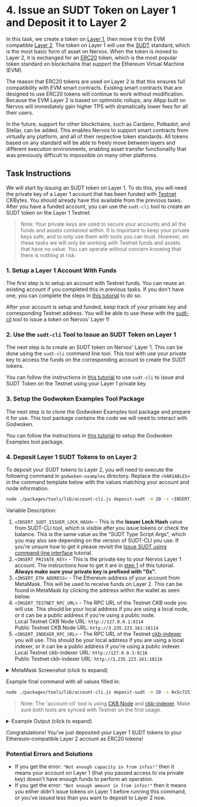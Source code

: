 # 4. Issue an SUDT Token on Layer 1 and Deposit it to Layer 2

In this task, we create a token on [Layer 1](../conceptual-explainers/structure.md#layer-1--layer-2), then move it to the EVM compatible [Layer 2](../conceptual-explainers/structure.md#layer-1--layer-2). The token on Layer 1 will use the [SUDT](../conceptual-explainers/standards.md#sudt) standard, which is the most basic form of asset on Nervos. When the token is moved to Layer 2, it is exchanged for an [ERC20](../conceptual-explainers/standards.md#erc20) token, which is the most popular token standard on blockchains that support the Ethereum Virtual Machine (EVM).

The reason that ERC20 tokens are used on Layer 2 is that this ensures full compatibility with EVM smart contracts. Existing smart contracts that are designed to use ERC20 tokens will continue to work without modification. Because the EVM Layer 2 is based on optimistic rollups, any dApp built on Nervos will immediately gain higher TPS with dramatically lower fees for all their users.

In the future, support for other blockchains, such as Cardano, Polkadot, and Stellar, can be added. This enables Nervos to support smart contracts from virtually any platform, and all of their respective token standards. All tokens based on any standard will be able to freely move between layers and different execution environments, enabling asset transfer functionality that was previously difficult to impossible on many other platforms.

## Task Instructions

We will start by issuing an SUDT token on Layer 1. To do this, you will need the private key of a Layer 1 account that has been funded with [Testnet](../conceptual-explainers/structure.md#mainnet--testnet--devnet) CKBytes. You should already have this available from the previous tasks. After you have a funded account, you can use the `sudt-cli` tool to create an SUDT token on the Layer 1 Testnet.

> Note: Your private keys are used to secure your accounts and all the funds and assets contained within. It is important to keep your private keys safe, and to only use them with tools you can trust. However, on these tasks we will only be working with Testnet funds and assets that have no value. You can operate without concern knowing that there is nothing at risk.

### 1. Setup a Layer 1 Account With Funds

The first step is to setup an account with Testnet funds. You can reuse an existing account if you completed this in previous tasks. If you don't have one, you can complete the steps in [this tutorial](../component-tutorials/1.setup.account.in.ckb.cli.md) to do so.

After your account is setup and funded, keep track of your private key and corresponding Testnet address. You will be able to use these with the [sudt-cli](../conceptual-explainers/tooling.md#sudt-cli) tool to issue a token on Nervos' Layer 1!

### 2. Use the `sudt-cli` Tool to Issue an SUDT Token on Layer 1

The next step is to create an SUDT token on Nervos' Layer 1. This can be done using the `sudt-cli` command line tool. This tool with use your private key to access the funds on the corresponding account to create the SUDT tokens.

You can follow the instructions in [this tutorial](../component-tutorials/2.issue.sudt.cli.md) to use `sudt-cli` to issue and SUDT Token on the Testnet using your Layer 1 private key.

### 3. Setup the Godwoken Examples Tool Package

The next step is to clone the Godwoken Examples tool package and prepare it for use. This tool package contains the code we will need to interact with Godwoken.

You can follow the instructions in [this tutorial](../component-tutorials/3.setup.and.use.account.cli.md) to setup the Godwoken Examples tool package.

### 4. Deposit Layer 1 SUDT Tokens to on Layer 2

To deposit your SUDT tokens to Layer 2, you will need to execute the following command in `godwoken-examples` directory. Replace the `<VARIABLES>` in the command template below with the values matching your account and node information.

```sh
node ./packages/tools/lib/account-cli.js deposit-sudt -m 20 -s <INSERT_SUDT_ISSUER_LOCK_HASH> -p <INSERT_PRIVATE_KEY> -l <INSERT_ETH_ADDRESS> -r <INSERT_TESTNET_RPC_URL> -i <INSERT_TESTNET_INDEXER_URL>
```

Variable Description:

1. `<INSERT_SUDT_ISSUER_LOCK_HASH>` - This is the **Issuer Lock Hash** value from SUDT-CLI tool, which is visible after you issue tokens or check the balance. This is the same value as the "SUDT Type Script Args", which you may also see depending on the version of SUDT-CLI you use. If you're unsure how to get it please revisit the [Issue SUDT using command-line interface](../component-tutorials/2.issue.sudt.cli.md) tutorial.
2. `<INSERT_PRIVATE_KEY>` - This is the private key to your Nervos Layer 1 account. The instructions how to get it are in [step 1](#1-setup-a-layer-1-account-with-funds) of this tutorial. **Always make sure your private key is prefixed with "0x".**
3. `<INSERT_ETH_ADDRESS>` - The Ethereum address of your account from MetaMask. This will be used to receive funds on Layer 2. This can be found in MetaMask by clicking the address within the wallet as seen below.
4. `<INSERT_TESTNET_RPC_URL>` - The RPC URL of the Testnet CKB node you will use. This should be your local address if you are using a local node, or it can be a public address if you're using a public node.\
Local Testnet CKB Node URL: `http://127.0.0.1:8114`\
Public Testnet CKB Node URL: `http://3.235.223.161:18114`
5. `<INSERT_INDEXER_RPC_URL>` - The RPC URL of the Testnet [ckb-indexer](https://github.com/nervosnetwork/ckb-indexer) you will use. This should be your local address if you are using a local indexer, or it can be a public address if you're using a public indexer.\
Local Testnet ckb-indexer URL: `http://127.0.0.1:8116`\
Public Testnet ckb-indexer URL: `http://3.235.223.161:18116`


<details>
<summary>MetaMask Screenshot (click to expand)</summary>
<img src="https://raw.githubusercontent.com/Kuzirashi/gw-gitcoin-instruction/master/src/images/metamask-address.png" style="border: 1px solid #eeeeee; height: 300px" />
</details>

Example final command with all values filled in:

``` sh
node ./packages/tools/lib/account-cli.js deposit-sudt -m 20 -s 0x5c7253696786b9eddd34e4f6b6e478ec5742bd36569ec60c1d0487480ba4f9e3 -p 0x79682c20bbcaf7fcf18eb0c69b133c872227ceb88971090e7f2242c80cd54d18 -l 0xD173313A51f8fc37BcF67569b463abd89d81844f -r http://3.235.223.161:18114 -i http://3.235.223.161:18116
```

> Note: The 'account-cli' tool is using [CKB Node](https://github.com/nervosnetwork/ckb) and [ckb-indexer](https://github.com/nervosnetwork/ckb-indexer). Make sure both tools are synced with Testnet on the first usage.

<details>
<summary>Example Output (click to expand)</summary>

```txt
LUMOS_CONFIG_NAME: AGGRON4
Indexer is syncing. Please wait...
Syncing 99.99% completed.
Indexer synchronized.
Using ETH address: 0xD173313A51f8fc37BcF67569b463abd89d81844f
Using CKB address: ckt1qyq9u5vzgtklnqrr6cevra7w2utrsxmjgefs72sfju
Layer 2 lock script hash: 0x8016dcd1af7c8cceda53e4d2d2cd4e2924e245b629e0f81f3f64969787b2b049
Your address: 0x8016dcd1af7c8cceda53e4d2d2cd4e2924e245b6
Layer 1 sUDT script hash: 0xaaa98d5a0880fac496e42a1ed57b14a2cbd0acd6e57cad451e99c1f391fc62bc
Transaction hash: 0x9fc8472dd5677519240587d093fb9307309265ee927b11d69ae924d3c5a07409
--------- wait for token deposit transaction ----------
tx 0x9fc8472dd5677519240587d093fb9307309265ee927b11d69ae924d3c5a07409 is pending, waited for 0 seconds
...
tx 0x9fc8472dd5677519240587d093fb9307309265ee927b11d69ae924d3c5a07409 is proposed, waited for 30 seconds
tx 0x9fc8472dd5677519240587d093fb9307309265ee927b11d69ae924d3c5a07409 is committed, waited for 40 seconds
tx 0x9fc8472dd5677519240587d093fb9307309265ee927b11d69ae924d3c5a07409 is committed!
CKB balance in Godwoken is: 2239996473241 Shannons.
Waiting for Layer 2 block producer to collect the deposit cell ... 0 seconds.
Your account id: 13
Your sUDT id: 17
Waiting for Layer 2 block producer to collect the deposit cell ... 10 seconds.
CKB balance in Godwoken is: 2339996473241 Shannons.
sUDT balance in Godwoken is: 80.
Deposit success!
```

</details>

Congratulations! You've just deposited your Layer 1 SUDT tokens to your Ethereum-compatible Layer 2 account as ERC20 tokens!

### Potential Errors and Solutions

- If you get the error: `"Not enough capacity in from infos!"` then it means your account on Layer 1 (that you passed access to via private key) doesn't have enough funds to perform an operation.
- If you get the error: `"Not enough amount in from infos!"` then it means you either didn't issue tokens on Layer 1 before running this command, or you've issued less than you want to deposit to Layer 2 now.